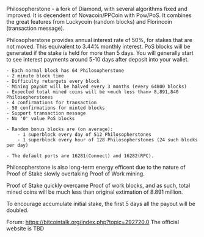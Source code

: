 Philosopherstone - a fork of Diamond, with several algorithms fixed and improved. It is decendent of Novacoin/PPCoin with Pow/PoS. It combines the great features from Luckycoin (random blocks) and Florincoin (transaction message). 


Philosopherstone provides annual interest rate of 50%, for stakes that are not moved. This equivalent to 3.44% monthly interest. PoS blocks will be generated if the stake is held for more than 5 days. You will generally start to see interest payments around 5-10 days after deposit into your wallet.

	- Each normal block has 64 Philosopherstone
	- 2 minute block time
	- Difficulty retargets every block 
	- Mining payout will be halved every 3 months (every 64800 blocks)
	- Expected total mined coins will be <much less than> 8,891,840 Philosopherstones
	- 4 confirmations for transaction
	- 50 confirmations for minted blocks
	- Support transaction message
	- No '0' value PoS blocks

	- Random bonus blocks are (on average):
		- 1 superblock every day of 512 Philosopherstones 
		- 1 superblock every hour of 128 Philosopherstones (24 such blocks per day)

	- The default ports are 16281(Connect) and 16282(RPC).

Philosopherstone is also long-term energy efficent due to the nature of Proof of Stake slowly overtaking Proof of Work mining.

Proof of Stake quickly overcame Proof of work blocks, and as such, total mined coins will be much less than original extimation of 8.891 million.

To encourage accumulate initial stake, the first 5 days all the payout will be doubled.

Forum: https://bitcointalk.org/index.php?topic=292720.0
The official website is TBD
